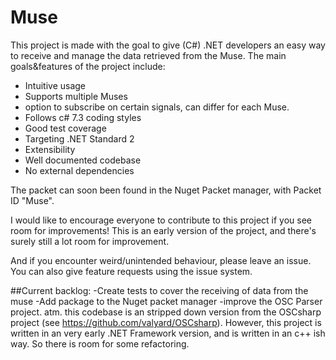 # Muse
This project is made with the goal to give (C#) .NET developers an easy way to receive and manage the data retrieved from the Muse.
The main goals&features of the project include:
*  Intuitive usage
*  Supports multiple Muses
*  option to subscribe on certain signals, can differ for each Muse.
*  Follows c# 7.3 coding styles
*  Good test coverage
*  Targeting .NET Standard 2
*  Extensibility
*  Well documented codebase
*  No external dependencies

The packet can soon been found in the Nuget Packet manager, with Packet ID "Muse".

I would like to encourage everyone to contribute to this project if you see room for improvements!
This is an early version of the project, and there's surely still a lot room for improvement.

And if you encounter weird/unintended behaviour, please leave an issue.
You can also give feature requests using the issue system.

##Current backlog:
-Create tests to cover the receiving of data from the muse
-Add package to the Nuget packet manager
-improve the OSC Parser project. atm. this codebase is an stripped down version from the OSCsharp project (see https://github.com/valyard/OSCsharp). However, this project is written in an very early .NET Framework version, and is written in an c++ ish way. So there is room for some refactoring.
